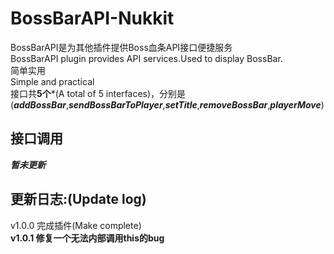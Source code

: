 # BossBarAPI-Nukkit<br />
BossBarAPI是为其他插件提供Boss血条API接口便捷服务<br />
BossBarAPI plugin provides API services.Used to display BossBar.<br />
简单实用<br />
Simple and practical <br />
接口共**5个***(A total of 5 interfaces)，分别是(***addBossBar***,***sendBossBarToPlayer***,***setTitle***,***removeBossBar***,***playerMove***)<br />
## 接口调用<br />
***暂未更新***<br />
## 更新日志:(Update log)<br />
v1.0.0 完成插件(Make complete)<br />
**v1.0.1 修复一个无法内部调用this的bug**<br />
